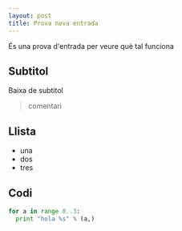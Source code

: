 ```yaml
---
layout: post
title: Prova nova entrada
---
```


És una prova d'entrada per veure què tal funciona

## Subtitol

Baixa de subtitol

> comentari

## Llista

* una
* dos
* tres

## Codi

```python
for a in range 0..3:
  print "hola %s" % (a,)
```


